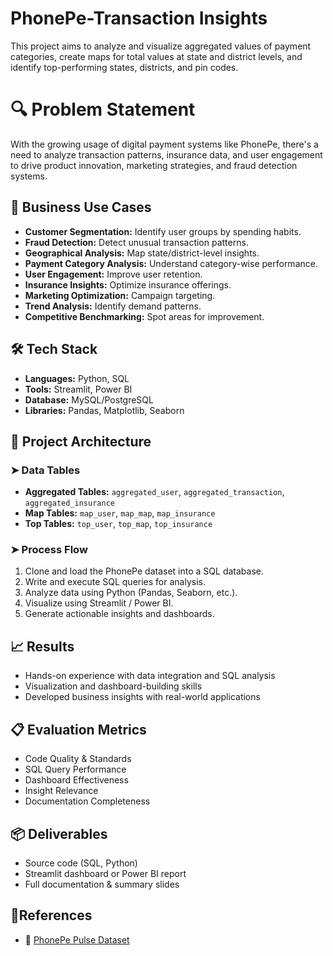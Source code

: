 # PhonePe-Transaction Insights
This project aims to analyze and visualize aggregated values of payment categories, create maps for total values at state and district levels, and identify top-performing states, districts, and pin codes.

# 🔍 Problem Statement

With the growing usage of digital payment systems like PhonePe, there's a need to analyze transaction patterns, insurance data, and user engagement to drive product innovation, marketing strategies, and fraud detection systems.

## 🎯 Business Use Cases

- **Customer Segmentation:** Identify user groups by spending habits.
- **Fraud Detection:** Detect unusual transaction patterns.
- **Geographical Analysis:** Map state/district-level insights.
- **Payment Category Analysis:** Understand category-wise performance.
- **User Engagement:** Improve user retention.
- **Insurance Insights:** Optimize insurance offerings.
- **Marketing Optimization:** Campaign targeting.
- **Trend Analysis:** Identify demand patterns.
- **Competitive Benchmarking:** Spot areas for improvement.

## 🛠 Tech Stack

- **Languages:** Python, SQL
- **Tools:** Streamlit, Power BI
- **Database:** MySQL/PostgreSQL
- **Libraries:** Pandas, Matplotlib, Seaborn

## 🧱 Project Architecture

### ➤ Data Tables

- **Aggregated Tables:** `aggregated_user`, `aggregated_transaction`, `aggregated_insurance`
- **Map Tables:** `map_user`, `map_map`, `map_insurance`
- **Top Tables:** `top_user`, `top_map`, `top_insurance`

### ➤ Process Flow

1. Clone and load the PhonePe dataset into a SQL database.
2. Write and execute SQL queries for analysis.
3. Analyze data using Python (Pandas, Seaborn, etc.).
4. Visualize using Streamlit / Power BI.
5. Generate actionable insights and dashboards.

## 📈 Results

- Hands-on experience with data integration and SQL analysis
- Visualization and dashboard-building skills
- Developed business insights with real-world applications

## 📋 Evaluation Metrics

-  Code Quality & Standards
-  SQL Query Performance
-  Dashboard Effectiveness
-  Insight Relevance
-  Documentation Completeness

## 📦 Deliverables

- Source code (SQL, Python)
- Streamlit dashboard or Power BI report
- Full documentation & summary slides

## 📎References

- 📌 [PhonePe Pulse Dataset](https://www.phonepe.com/pulse/)
